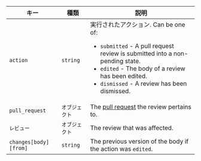 | キー                    | 種類       | 説明                                                           |
| --------------------- | -------- | ------------------------------------------------------------ |
| `action`              | `string` | 実行されたアクション. Can be one of:<ul><li>`submitted` - A pull request review is submitted into a non-pending state.</li><li>`edited` - The body of a review has been edited.</li><li>`dismissed` - A review has been dismissed.</li></ul>          |
| `pull_request`        | `オブジェクト` | The [pull request](/v3/pulls/) the review pertains to.       |
| `レビュー`                | `オブジェクト` | The review that was affected.                                |
| `changes[body][from]` | `string` | The previous version of the body if the action was `edited`. |
